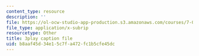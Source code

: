 ```yaml
---
content_type: resource
description: ''
file: https://ol-ocw-studio-app-production.s3.amazonaws.com/courses/7-01sc-fundamentals-of-biology-fall-2011/b8aaf45d34e15c7fa472fc1b5cfe45dc_DRBREvFL19g.vtt
file_type: application/x-subrip
resourcetype: Other
title: 3play caption file
uid: b8aaf45d-34e1-5c7f-a472-fc1b5cfe45dc
---
```

